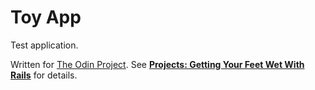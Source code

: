 # Toy App

Test application.

Written for [The Odin Project](http://www.theodinproject.com/). See **[Projects: Getting Your Feet Wet With Rails](http://www.theodinproject.com/courses/ruby-on-rails/lessons/getting-your-feet-wet)** for details.
